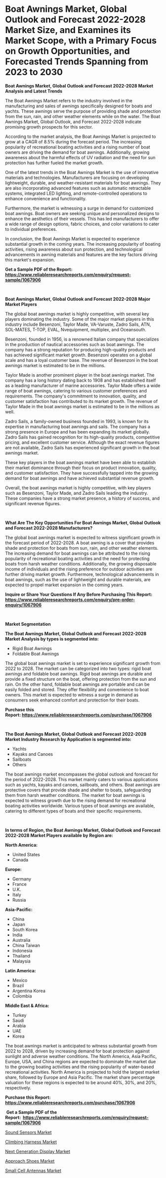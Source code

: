<p><h1>Boat Awnings Market, Global Outlook and Forecast 2022-2028 Market Size, and Examines its Market Scope, with a Primary Focus on Growth Opportunities, and Forecasted Trends Spanning from 2023 to 2030</h1></p><p><strong>Boat Awnings Market, Global Outlook and Forecast 2022-2028 Market Analysis and Latest Trends</strong></p>
<p><p>The Boat Awnings Market refers to the industry involved in the manufacturing and sales of awnings specifically designed for boats and yachts. These awnings serve the purpose of providing shade and protection from the sun, rain, and other weather elements while on the water. The Boat Awnings Market, Global Outlook, and Forecast 2022-2028 indicate promising growth prospects for this sector.</p><p>According to the market analysis, the Boat Awnings Market is projected to grow at a CAGR of 8.5% during the forecast period. The increasing popularity of recreational boating activities and a rising number of boat owners are driving the demand for boat awnings. Additionally, growing awareness about the harmful effects of UV radiation and the need for sun protection has further fueled the market growth.</p><p>One of the latest trends in the Boat Awnings Market is the use of innovative materials and technologies. Manufacturers are focusing on developing lightweight, durable, and weather-resistant materials for boat awnings. They are also incorporating advanced features such as automatic retractable systems, integrated LED lighting, and remote-controlled operations to enhance convenience and functionality.</p><p>Furthermore, the market is witnessing a surge in demand for customized boat awnings. Boat owners are seeking unique and personalized designs to enhance the aesthetics of their vessels. This has led manufacturers to offer a wide range of design options, fabric choices, and color variations to cater to individual preferences.</p><p>In conclusion, the Boat Awnings Market is expected to experience substantial growth in the coming years. The increasing popularity of boating activities, rising awareness about sun protection, and technological advancements in awning materials and features are the key factors driving this market's expansion.</p></p>
<p><strong>Get a Sample PDF of the Report:&nbsp; <a href="https://www.reliableresearchreports.com/enquiry/request-sample/1067906">https://www.reliableresearchreports.com/enquiry/request-sample/1067906</a></strong></p>
<p>&nbsp;</p>
<p><strong>Boat Awnings Market, Global Outlook and Forecast 2022-2028 Major Market Players</strong></p>
<p><p>The global boat awnings market is highly competitive, with several key players dominating the industry. Some of the major market players in this industry include Besenzoni, Taylor Made, VA-Varuste, Zadro Sails, ATN, SOL-MATES, T-TOP, EVAL, Nvequipment, multiplex, and Oceansouth.</p><p>Besenzoni, founded in 1956, is a renowned Italian company that specializes in the production of nautical accessories such as boat awnings. The company has a strong reputation for producing high-quality products and has achieved significant market growth. Besenzoni operates on a global scale and has a loyal customer base. The revenue of Besenzoni in the boat awnings market is estimated to be in the millions.</p><p>Taylor Made is another prominent player in the boat awnings market. The company has a long history dating back to 1908 and has established itself as a leading manufacturer of marine accessories. Taylor Made offers a wide range of boat awnings, catering to various customer preferences and requirements. The company's commitment to innovation, quality, and customer satisfaction has contributed to its market growth. The revenue of Taylor Made in the boat awnings market is estimated to be in the millions as well.</p><p>Zadro Sails, a family-owned business founded in 1993, is known for its expertise in manufacturing boat awnings and sails. The company has a strong presence in Europe and has been expanding its market globally. Zadro Sails has gained recognition for its high-quality products, competitive pricing, and excellent customer service. Although the exact revenue figures are not available, Zadro Sails has experienced significant growth in the boat awnings market.</p><p>These key players in the boat awnings market have been able to establish their market dominance through their focus on product innovation, quality, and customer satisfaction. They have successfully tapped into the growing demand for boat awnings and have achieved substantial revenue growth.</p><p>Overall, the boat awnings market is highly competitive, with key players such as Besenzoni, Taylor Made, and Zadro Sails leading the industry. These companies have a strong market presence, a history of success, and significant revenue figures.</p></p>
<p>&nbsp;</p>
<p><strong>What Are The Key Opportunities For Boat Awnings Market, Global Outlook and Forecast 2022-2028 Manufacturers?</strong></p>
<p><p>The global boat awnings market is expected to witness significant growth in the forecast period of 2022-2028. A boat awning is a cover that provides shade and protection for boats from sun, rain, and other weather elements. The increasing demand for boat awnings can be attributed to the rising popularity of recreational boating activities and the need for protecting boats from harsh weather conditions. Additionally, the growing disposable income of individuals and the rising preference for outdoor activities are further driving market growth. Furthermore, technological advancements in boat awnings, such as the use of lightweight and durable materials, are expected to propel market expansion in the coming years.</p></p>
<p><strong>Inquire or Share Your Questions If Any Before Purchasing This Report: <a href="https://www.reliableresearchreports.com/enquiry/pre-order-enquiry/1067906">https://www.reliableresearchreports.com/enquiry/pre-order-enquiry/1067906</a></strong></p>
<p>&nbsp;</p>
<p><strong>Market Segmentation</strong></p>
<p><strong>The Boat Awnings Market, Global Outlook and Forecast 2022-2028 Market Analysis by types is segmented into:</strong></p>
<p><ul><li>Rigid Boat Awnings</li><li>Foldable Boat Awnings</li></ul></p>
<p><p>The global boat awnings market is set to experience significant growth from 2022 to 2028. The market can be categorized into two types: rigid boat awnings and foldable boat awnings. Rigid boat awnings are durable and provide a fixed structure on the boat, offering protection from the sun and rain. On the other hand, foldable boat awnings are portable and can be easily folded and stored. They offer flexibility and convenience to boat owners. This market is expected to witness a surge in demand as consumers seek enhanced comfort and protection for their boats.</p></p>
<p><strong>Purchase this Report:&nbsp;<a href="https://www.reliableresearchreports.com/purchase/1067906">https://www.reliableresearchreports.com/purchase/1067906</a></strong></p>
<p>&nbsp;</p>
<p><strong>The Boat Awnings Market, Global Outlook and Forecast 2022-2028 Market Industry Research by Application is segmented into:</strong></p>
<p><ul><li>Yachts</li><li>Kayaks and Canoes</li><li>Sailboats</li><li>Others</li></ul></p>
<p><p>The boat awnings market encompasses the global outlook and forecast for the period of 2022-2028. This market mainly caters to various applications such as yachts, kayaks and canoes, sailboats, and others. Boat awnings are protective covers that provide shade and shelter to boats, safeguarding them from harsh weather conditions. The market for boat awnings is expected to witness growth due to the rising demand for recreational boating activities worldwide. Various types of boat awnings are available, catering to different types of boats and their specific requirements.</p></p>
<p>&nbsp;</p>
<p><strong>In terms of Region, the Boat Awnings Market, Global Outlook and Forecast 2022-2028 Market Players available by Region are:</strong></p>
<p>
    <p> <strong> North America: </strong>
        <ul>
            <li>United States</li>
            <li>Canada</li>
        </ul>
        </p> 
    <p> <strong> Europe: </strong>
        <ul>
            <li>Germany</li>
            <li>France</li>
            <li>U.K.</li>
            <li>Italy</li>
            <li>Russia</li>
        </ul>
        </p> 
    <p> <strong> Asia-Pacific: </strong>
        <ul>
            <li>China</li>
            <li>Japan</li>
            <li>South Korea</li>
            <li>India</li>
            <li>Australia</li>
            <li>China Taiwan</li>
            <li>Indonesia</li>
            <li>Thailand</li>
            <li>Malaysia</li>
        </ul>
        </p> 
    <p> <strong> Latin America: </strong>
        <ul>
            <li>Mexico</li>
            <li>Brazil</li>
            <li>Argentina Korea</li>
            <li>Colombia</li>
        </ul>
        </p> 
    <p> <strong> Middle East & Africa: </strong>
        <ul>
            <li>Turkey</li>
            <li>Saudi</li>
            <li>Arabia</li>
            <li>UAE</li>
            <li>Korea</li>
        </ul>
    </p>
    </p>
<p><p>The boat awnings market is anticipated to witness substantial growth from 2022 to 2028, driven by increasing demand for boat protection against sunlight and adverse weather conditions. The North America, Asia Pacific, Europe, USA, and China regions are expected to dominate the market due to the growing boating activities and the rising popularity of water-based recreational activities. North America is projected to hold the largest market share, followed by Europe and Asia Pacific. The market share percentage valuation for these regions is expected to be around 40%, 30%, and 20%, respectively.</p></p>
<p><strong>Purchase this Report: <a href="https://www.reliableresearchreports.com/purchase/1067906">https://www.reliableresearchreports.com/purchase/1067906</a></strong></p>
<p>&nbsp;<strong>Get a Sample PDF of the Report:&nbsp;&nbsp;<a href="https://www.reliableresearchreports.com/enquiry/request-sample/1067906">https://www.reliableresearchreports.com/enquiry/request-sample/1067906</a></strong></p>
<p><strong></strong></p>
<p><p><a href="https://medium.com/@ursulastark1/sound-sensors-market-size-growth-forecast-2023-2030-4b87728a4b37">Sound Sensors Market</a></p><p><a href="https://www.linkedin.com/pulse/climbing-harness-market-size-share-global-analysis-report-nqi1e/">Climbing Harness Market</a></p><p><a href="https://medium.com/@joelstrosin1928/next-generation-display-market-size-growth-forecast-2023-2030-fbf7737748ac">Next Generation Display Market</a></p><p><a href="https://www.linkedin.com/pulse/approach-shoes-market-research-report-unlocks-analysis-financial-amrre/">Approach Shoes Market</a></p><p><a href="https://www.reportprime.com/small-cell-antennas-r7071">Small Cell Antennas Market</a></p></p>